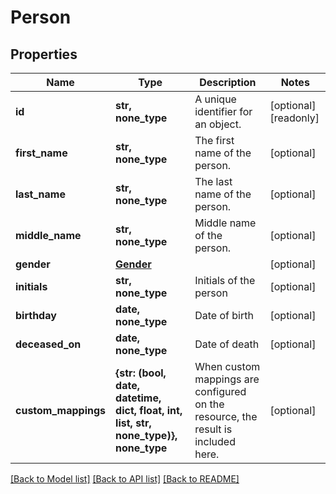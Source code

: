 # Person


## Properties
Name | Type | Description | Notes
------------ | ------------- | ------------- | -------------
**id** | **str, none_type** | A unique identifier for an object. | [optional] [readonly] 
**first_name** | **str, none_type** | The first name of the person. | [optional] 
**last_name** | **str, none_type** | The last name of the person. | [optional] 
**middle_name** | **str, none_type** | Middle name of the person. | [optional] 
**gender** | [**Gender**](Gender.md) |  | [optional] 
**initials** | **str, none_type** | Initials of the person | [optional] 
**birthday** | **date, none_type** | Date of birth | [optional] 
**deceased_on** | **date, none_type** | Date of death | [optional] 
**custom_mappings** | **{str: (bool, date, datetime, dict, float, int, list, str, none_type)}, none_type** | When custom mappings are configured on the resource, the result is included here. | [optional] 

[[Back to Model list]](../../README.md#documentation-for-models) [[Back to API list]](../../README.md#documentation-for-api-endpoints) [[Back to README]](../../README.md)


